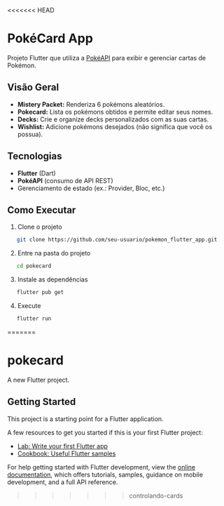 <<<<<<< HEAD
# PokéCard App

Projeto Flutter que utiliza a [PokéAPI](https://pokeapi.co/api/v2) para exibir e gerenciar cartas de Pokémon.

## Visão Geral
- **Mistery Packet:** Renderiza 6 pokémons aleatórios.
- **Pokecard:** Lista os pokémons obtidos e permite editar seus nomes.
- **Decks:** Crie e organize decks personalizados com as suas cartas.
- **Wishlist:** Adicione pokémons desejados (não significa que você os possua).

## Tecnologias
- **Flutter** (Dart)
- **PokéAPI** (consumo de API REST)
- Gerenciamento de estado (ex.: Provider, Bloc, etc.)

## Como Executar
1. Clone o projeto
```bash
   git clone https://github.com/seu-usuario/pokemon_flutter_app.git
```
2. Entre na pasta do projeto
```bash
   cd pokecard
``` 
3. Instale as dependências
```bash
   flutter pub get
```
4. Execute
```bash
   flutter run
```
=======
# pokecard

A new Flutter project.

## Getting Started

This project is a starting point for a Flutter application.

A few resources to get you started if this is your first Flutter project:

- [Lab: Write your first Flutter app](https://docs.flutter.dev/get-started/codelab)
- [Cookbook: Useful Flutter samples](https://docs.flutter.dev/cookbook)

For help getting started with Flutter development, view the
[online documentation](https://docs.flutter.dev/), which offers tutorials,
samples, guidance on mobile development, and a full API reference.
>>>>>>> controlando-cards
